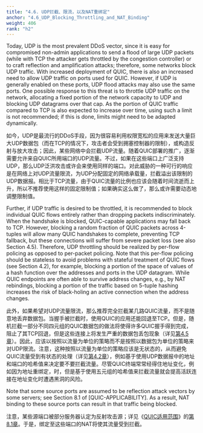 ```yaml
---
title: "4.6. UDP拦截、限流，以及NAT重绑定"
anchor: "4.6_UDP_Blocking_Throttling_and_NAT_Binding"
weight: 406
rank: "h2"
---
```


Today, UDP is the most prevalent DDoS vector, since it is easy for compromised non-admin applications to send a flood of large UDP packets (while with TCP the attacker gets throttled by the congestion controller) or to craft reflection and amplification attacks; therefore, some networks block UDP traffic. With increased deployment of QUIC, there is also an increased need to allow UDP traffic on ports used for QUIC. However, if UDP is generally enabled on these ports, UDP flood attacks may also use the same ports. One possible response to this threat is to throttle UDP traffic on the network, allocating a fixed portion of the network capacity to UDP and blocking UDP datagrams over that cap. As the portion of QUIC traffic compared to TCP is also expected to increase over time, using such a limit is not recommended; if this is done, limits might need to be adapted dynamically.

如今，UDP是最流行的DDoS手段，因为很容易利用权限宽松的应用来发送大量巨大UDP数据包（而在TCP的情况下，攻击者会受到拥塞控制器的限制），或构造反射与放大攻击；因此，某些网络中会拦截UDP流量。随着QUIC部署的推广，逐渐需要允许来自QUIC所用端口的UDP流量。不过，如果在这些端口上广泛支持UDP，那么UDP泛洪攻击或许会来使用同样的端口。对此威胁的一种可行的响应是在网络上对UDP流量限流，为UDP分配固定的网络承载量，拦截溢出该限制的UDP数据报。相比于TCP流量，由于QUIC流量的比例也应该会随着时间流逝而上升，所以不推荐使用这样的固定限制值；如果确实这么做了，那么或许需要动态地调整限制值。

Further, if UDP traffic is desired to be throttled, it is recommended to block individual QUIC flows entirely rather than dropping packets indiscriminately. When the handshake is blocked, QUIC-capable applications may fall back to TCP. However, blocking a random fraction of QUIC packets across 4-tuples will allow many QUIC handshakes to complete, preventing TCP fallback, but these connections will suffer from severe packet loss (see also Section 4.5). Therefore, UDP throttling should be realized by per-flow policing as opposed to per-packet policing. Note that this per-flow policing should be stateless to avoid problems with stateful treatment of QUIC flows (see Section 4.2), for example, blocking a portion of the space of values of a hash function over the addresses and ports in the UDP datagram. While QUIC endpoints are often able to survive address changes, e.g., by NAT rebindings, blocking a portion of the traffic based on 5-tuple hashing increases the risk of black-holing an active connection when the address changes.

此外，如果希望对UDP流量限流，那么推荐完全拦截某几路QUIC流量，而不是随意地丢弃数据包。当握手被拦截时，使用QUIC的应用还能回退至TCP。但是，随机拦截一部分不同四元组的QUIC数据包的做法将使得许多QUIC握手得到完成，阻止了其TCP回退，但是这些连接上将发生严重的数据包丢包现象（详见[第4.5章]()）。因此，应该以按照以流量为单位的策略而不是按照以数据包为单位的策略来对UDP限流。注意，这种按照以流量为单位的策略应该是无状态的，从而避免QUIC流量受到有状态的处理（详见[第4.2章]()），例如基于使用UDP数据报中的地址和端口的哈希值来决定要不要拦截流量。尽管QUIC终端常常经得住地址变化，例如因为地址重绑定，时，但是基于使用五元组的哈希值来拦截流量就会提高活跃连接在地址变化时遭遇黑洞的风险。

Note that some source ports are assumed to be reflection attack vectors by some servers; see Section 8.1 of [QUIC-APPLICABILITY]. As a result, NAT binding to these source ports can result in that traffic being blocked.

注意，某些源端口被部分服务器认定为反射攻击源；详见《[QUIC适用范围]()》的[第8.1章]()。于是，绑定至这些端口的NAT将使其流量受到拦截。
